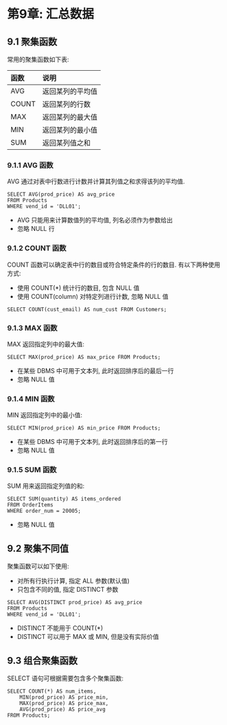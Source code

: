 # 第9章: 汇总数据 #

## 9.1 聚集函数 ##

常用的聚集函数如下表:

| 函数 | 说明 |
|:--|:--|
| AVG | 返回某列的平均值 |
| COUNT | 返回某列的行数 |
| MAX | 返回某列的最大值 |
| MIN | 返回某列的最小值 |
| SUM | 返回某列值之和 |

### 9.1.1 AVG 函数 ###

AVG 通过对表中行数进行计数并计算其列值之和求得该列的平均值.

```
SELECT AVG(prod_price) AS avg_price
FROM Products
WHERE vend_id = 'DLL01';
```

- AVG 只能用来计算数值列的平均值, 列名必须作为参数给出
- 忽略 NULL 行

### 9.1.2 COUNT 函数 ###

COUNT 函数可以确定表中行的数目或符合特定条件的行的数目. 有以下两种使用方式:

- 使用 COUNT(*) 统计行的数目, 包含 NULL 值
- 使用 COUNT(column) 对特定列进行计数, 忽略 NULL 值

```
SELECT COUNT(cust_email) AS num_cust FROM Customers;
```

### 9.1.3 MAX 函数 ###

MAX 返回指定列中的最大值:

```
SELECT MAX(prod_price) AS max_price FROM Products;
```

- 在某些 DBMS 中可用于文本列, 此时返回排序后的最后一行
- 忽略 NULL 值

### 9.1.4 MIN 函数 ###

MIN 返回指定列中的最小值:

```
SELECT MIN(prod_price) AS min_price FROM Products;
```

- 在某些 DBMS 中可用于文本列, 此时返回排序后的第一行
- 忽略 NULL 值

### 9.1.5 SUM 函数 ###

SUM 用来返回指定列值的和:

```
SELECT SUM(quantity) AS items_ordered
FROM OrderItems
WHERE order_num = 20005;
```

- 忽略 NULL 值

## 9.2 聚集不同值 ##

聚集函数可以如下使用:

- 对所有行执行计算, 指定 ALL 参数(默认值)
- 只包含不同的值, 指定 DISTINCT 参数

```
SELECT AVG(DISTINCT prod_price) AS avg_price
FROM Products
WHERE vend_id = 'DLL01';
```

- DISTINCT 不能用于 COUNT(*)
- DISTINCT 可以用于 MAX 或 MIN, 但是没有实际价值

## 9.3 组合聚集函数 ##

SELECT 语句可根据需要包含多个聚集函数:

```
SELECT COUNT(*) AS num_items,
    MIN(prod_price) AS price_min,
    MAX(prod_price) AS price_max,
    AVG(prod_price) AS price_avg
FROM Products;
```

